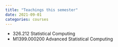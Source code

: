 ```yaml
---
title: "Teachings this semester"
date: 2021-09-01 
categories: courses
---
```


* 326.212 Statistical Computing
* M1399.000200 Advanced Statistical Computing
